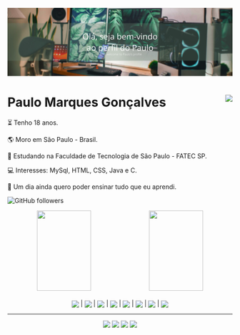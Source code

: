 ![Olá,Seja bem-vindo ao perfil do Paulo](https://github.com/PauloMarquesG/PauloMarquesG/blob/main/Photos/header.png)
<div>
  <img align="right" height="250em" src="https://media-exp1.licdn.com/dms/image/C4D03AQE_5yKXRELb0g/profile-displayphoto-shrink_800_800/0/1650246618726?e=1657152000&v=beta&t=lsUGa-BpU0T4BL2bQKBfIEH8HYU-AtaEbH6qDb0U5wI" />

  # Paulo Marques Gonçalves

  <p>⏳ Tenho 18 anos.</p>
  <p>🌎 Moro em São Paulo - Brasil.</p>
  <p>🏫 Estudando na Faculdade de Tecnologia de São Paulo - FATEC SP.</p>
  <p>💻 Interesses: MySql, HTML, CSS, Java e C.</p>
  <p>💭 Um dia ainda quero poder ensinar tudo que eu aprendi.</p>

  ![GitHub followers](https://img.shields.io/github/followers/PauloMarquesG?style=flat-square)
  <!--<img src="https://komarev.com/ghpvc/?username=PauloMarquesG&color=green" alt="Profile views" />-->
</div>

<div align="center">
  <img width="49%" height="180em" src="https://github-readme-stats.vercel.app/api?username=PauloMarquesG&show_icons=true&theme=dark&include_all_commits=true&count_private=true"/>
  <img width="49%" height="180em" src="https://github-readme-stats.vercel.app/api/top-langs/?username=PauloMarquesG&layout=compact&langs_count=5&theme=dark"/>
</div>
  
<div style="display: inline_block" align="center"><br>  
  <img align="center" height="50" src="https://cdn.jsdelivr.net/gh/devicons/devicon/icons/html5/html5-original.svg" /> | 
  <img align="center" height="50" src="https://cdn.jsdelivr.net/gh/devicons/devicon/icons/css3/css3-original.svg" /> | 
  <img align="center" height="50" src="https://cdn.jsdelivr.net/gh/devicons/devicon/icons/c/c-original.svg" /> | 
  <img align="center" height="50" src="https://cdn.jsdelivr.net/gh/devicons/devicon/icons/php/php-plain.svg" /> | 
  <img align="center" height="50" src="https://cdn.jsdelivr.net/gh/devicons/devicon/icons/mysql/mysql-original.svg" /> | 
  <img align="center" height="50" src="https://cdn.jsdelivr.net/gh/devicons/devicon/icons/java/java-original.svg" /> | 
  <img align="center" height="50" src="https://cdn.jsdelivr.net/gh/devicons/devicon/icons/javascript/javascript-original.svg" /> | 
  <img align="center" height="50" src="https://cdn.jsdelivr.net/gh/devicons/devicon/icons/python/python-original.svg" />
</div>

  --- 
<div align="center">
  <a href="https://www.facebook.com/paulomarquesgon" target="_blank"><img src="https://img.shields.io/badge/Facebook-1877F2?style=for-the-badge&logo=facebook&logoColor=white"></a>
  <a href="https://www.linkedin.com/in/paulo-marques-gonçalves/" target="_blank"><img src="https://img.shields.io/badge/LinkedIn-0077B5?style=for-the-badge&logo=linkedin&logoColor=white"></a>
  <a href="https://www.instagram.com/paulinhn_/" target="_blank"><img src="https://img.shields.io/badge/Instagram-E4405F?style=for-the-badge&logo=instagram&logoColor=white"></a>
  <a href="https://discord.gg/2uXyGHrzVu" target="_blank"><img src="https://img.shields.io/badge/Discord-7289DA?style=for-the-badge&logo=discord&logoColor=white"></a>
</div>
